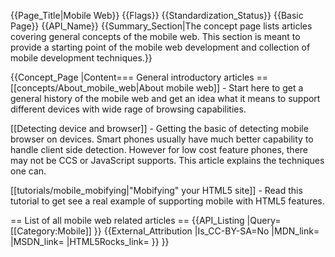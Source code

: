 {{Page_Title|Mobile Web}}
{{Flags}}
{{Standardization_Status}}
{{Basic Page}}
{{API_Name}}
{{Summary_Section|The concept page lists articles covering general concepts of the mobile web. This section is meant to provide a starting point of the mobile web development and collection of mobile development techniques.}}

{{Concept_Page
|Content=== General introductory articles ==
[[concepts/About_mobile_web|About mobile web]] - Start here to get a general history of the mobile web and get an idea what it means to support different devices with wide rage of browsing capabilities.

[[Detecting device and browser]] - Getting the basic of detecting mobile browser on devices. Smart phones usually have much better capability to handle client side detection. However for low cost feature phones, there may not be CCS or JavaScript supports. This article explains the techniques one can.

[[tutorials/mobile_mobifying|"Mobifying" your HTML5 site]] - Read this tutorial to get see a real example of supporting mobile with HTML5 features.

== List of all mobile web related articles ==
{{API_Listing
|Query=[[Category:Mobile]]
}}
{{External_Attribution
|Is_CC-BY-SA=No
|MDN_link=
|MSDN_link=
|HTML5Rocks_link=
}}
}}